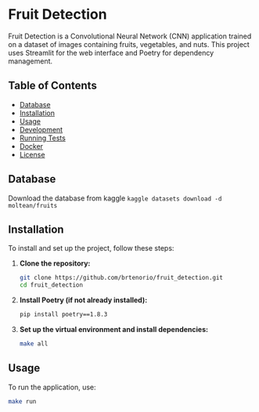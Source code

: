 # Fruit Detection

Fruit Detection is a Convolutional Neural Network (CNN) application trained on a dataset of images containing fruits, vegetables, and nuts. This project uses Streamlit for the web interface and Poetry for dependency management.

## Table of Contents

- [Database](#database)
- [Installation](#installation)
- [Usage](#usage)
- [Development](#development)
- [Running Tests](#running-tests)
- [Docker](#docker)
- [License](#license)

## Database

Download the database from kaggle
```kaggle datasets download -d moltean/fruits```

## Installation

To install and set up the project, follow these steps:

1. **Clone the repository:**
    ```sh
    git clone https://github.com/brtenorio/fruit_detection.git
    cd fruit_detection
    ```

2. **Install Poetry (if not already installed):**
    ```sh
    pip install poetry==1.8.3 
    ```

3. **Set up the virtual environment and install dependencies:**
    ```sh
    make all
    ```

## Usage

To run the application, use:

```sh
make run

